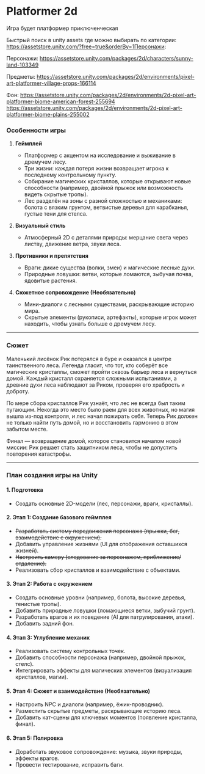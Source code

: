 # Platformer 2d

Игра будет платформер приключенческая 

Быстрый поиск в unity assets где можно выбирать по категории:
https://assetstore.unity.com/?free=true&orderBy=1Персонажи:

Персонажи: 
https://assetstore.unity.com/packages/2d/characters/sunny-land-103349 

Предметы:
https://assetstore.unity.com/packages/2d/environments/pixel-art-platformer-village-props-166114

Фон:
https://assetstore.unity.com/packages/2d/environments/2d-pixel-art-platformer-biome-american-forest-255694
https://assetstore.unity.com/packages/2d/environments/2d-pixel-art-platformer-biome-plains-255002


### **Особенности игры**  

1. **Геймплей**  
   - Платформер с акцентом на исследование и выживание в дремучем лесу.  
   - Три жизни: каждая потеря жизни возвращает игрока к последнему контрольному пункту.  
   - Собирание магических кристаллов, которые открывают новые способности (например, двойной прыжок или возможность видеть скрытые тропы).  
   - Лес разделён на зоны с разной сложностью и механиками: болота с вязким грунтом, ветвистые деревья для карабканья, густые тени для стелса.  

2. **Визуальный стиль**  
   - Атмосферный 2D с деталями природы: мерцание света через листву, движение ветра, звуки леса.

3. **Противники и препятствия**  
   - Враги: дикие существа (волки, змеи) и магические лесные духи.  
   - Природные ловушки: ветви, которые ломаются, зыбучая почва, ядовитые растения.  

4. **Сюжетное сопровождение (Необязательно)**
   - Мини-диалоги с лесными существами, раскрывающие историю мира.  
   - Скрытые элементы (рукописи, артефакты), которые игрок может находить, чтобы узнать больше о дремучем лесу.  

---

### **Сюжет**  

Маленький лисёнок Рик потерялся в буре и оказался в центре таинственного леса. Легенда гласит, что тот, кто соберёт все магические кристаллы, сможет пройти сквозь барьер леса и вернуться домой. Каждый кристалл охраняется сложными испытаниями, а древние духи леса наблюдают за Риком, проверяя его храбрость и доброту.  

По мере сбора кристаллов Рик узнаёт, что лес не всегда был таким пугающим. Некогда это место было раем для всех животных, но магия вышла из-под контроля, и лес начал пожирать себя. Теперь Рик должен не только найти путь домой, но и восстановить гармонию в этом забытом месте.  

Финал — возвращение домой, которое становится началом новой миссии: Рик решает стать защитником леса, чтобы не допустить повторения катастрофы.  

---

### **План создания игры на Unity**  

#### 1. **Подготовка**  
   - Создать основные 2D-модели (лес, персонажи, враги, кристаллы).

#### 2. **Этап 1: Создание базового геймплея**
   - ~~Разработать систему передвижения персонажа (прыжки, бег, взаимодействие с окружением).~~
   - Добавить управление жизнями (UI для отображения оставшихся жизней).
   - ~~Настроить камеру (следование за персонажем, приближение/отдаление).~~
   - Реализовать сбор кристаллов и взаимодействие с объектами.

#### 3. **Этап 2: Работа с окружением**  
   - Создать основные уровни (например, болота, высокие деревья, тенистые тропы).
   - Добавить природные ловушки (ломающиеся ветки, зыбучий грунт).
   - Разработать врагов и их поведение (AI для патрулирования, атаки).
   - Добавить задний фон.

#### 4. **Этап 3: Углубление механик**  
   - Реализовать систему контрольных точек.  
   - Добавить способности персонажа (например, двойной прыжок, стелс).
   - Интегрировать эффекты для магических элементов (визуализация кристаллов, магии).

#### 5. **Этап 4: Сюжет и взаимодействие (Необязательно)**
   - Настроить NPC и диалоги (например, ёжик-проводник).
   - Разместить скрытые предметы, раскрывающие историю леса.
   - Добавить кат-сцены для ключевых моментов (появление кристалла, финал).

#### 6. **Этап 5: Полировка**   
   - Доработать звуковое сопровождение: музыка, звуки природы, эффекты врагов.
   - Провести тестирование, исправить баги.
